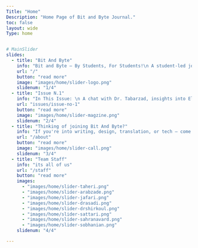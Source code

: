 ```yaml
---
Title: "Home"
Description: "Home Page of Bit and Byte Journal."
toc: false
layout: wide
Type: home


# MainSlider
slides:
  - title: "Bit And Byte"
    info: "Bit and Byte – By Students, For Students!\n A student-led journal exploring AI and technology. Join us for fresh perspectives, up-to-date articles, and simplified scientific insights"
    url: "/"
    button: "read more"
    image: "images/home/slider-logo.png"
    slidenum: "1/4"
  - title: "Issue N.1"
    info: "In This Issue: \n A chat with Dr. Tabarzad, insights into Elon Musk’s world, an AI story, hidden hardware, and the magic of prompt engineering. Brief, inspiring, and forward-looking."
    url: "issues/issue-no-1"
    button: "read more"
    image: "images/home/slider-magzine.png"
    slidenum: "2/4"
  - title: "Thinking of joining Bit And Byte?"
    info: "If you're into writing, design, translation, or tech — come be part of our world!"
    url: "/about"
    button: "read more"
    image: "images/home/slider-call.png"
    slidenum: "3/4"
  - title: "Team Staff"
    info: "its all of us"
    url: "/staff"
    button: "read more"
    images:
      - "images/home/slider-taheri.png"
      - "images/home/slider-arabzade.png"
      - "images/home/slider-jafari.png"
      - "images/home/slider-drasadi.png"
      - "images/home/slider-drshirkoul.png"
      - "images/home/slider-sattari.png"
      - "images/home/slider-sahranavard.png"
      - "images/home/slider-sobhanian.png"
    slidenum: "4/4"

---
```

